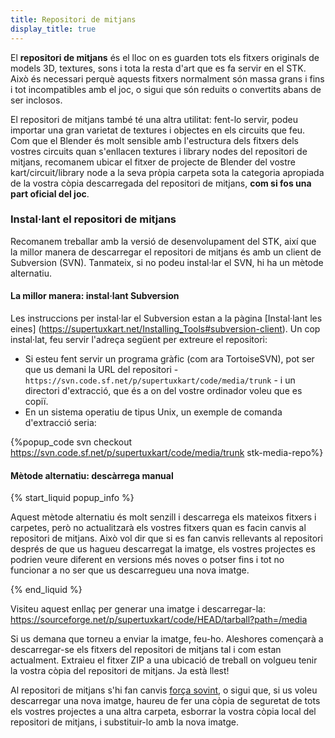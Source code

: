 ```yaml
---
title: Repositori de mitjans
display_title: true
---
```

El **repositori de mitjans** és el lloc on es guarden tots els fitxers originals de models 3D, textures, sons i tota la resta d'art que es fa servir en el STK. Això és necessari perquè aquests fitxers normalment són massa grans i fins i tot incompatibles amb el joc, o sigui que són reduits o convertits abans de ser inclosos.

El repositori de mitjans també té una altra utilitat: fent-lo servir, podeu importar una gran varietat de textures i objectes en els circuits que feu. Com que el Blender és molt sensible amb l'estructura dels fitxers dels vostres circuits quan s'enllacen textures i library nodes del repositori de mitjans, recomanem ubicar el fitxer de projecte de Blender del vostre kart/circuit/library node a la seva pròpia carpeta sota la categoria apropiada de la vostra còpia descarregada del repositori de mitjans, **com si fos una part oficial del joc**.

### Instal·lant el repositori de mitjans

Recomanem treballar amb la versió de desenvolupament del STK, així que la millor manera de descarregar el repositori de mitjans és amb un client de Subversion (SVN). Tanmateix, si no podeu instal·lar el SVN, hi ha un mètode alternatiu.

#### La millor manera: instal·lant Subversion

Les instruccions per instal·lar el Subversion estan a la pàgina [Instal·lant les eines] (https://supertuxkart.net/Installing_Tools#subversion-client). Un cop instal·lat, feu servir l'adreça següent per extreure el repositori:

* Si esteu fent servir un programa gràfic (com ara TortoiseSVN), pot ser que us demani la URL del repositori - `https://svn.code.sf.net/p/supertuxkart/code/media/trunk` - i un directori d'extracció, que és a on del vostre ordinador voleu que es copiï.
* En un sistema operatiu de tipus Unix, un exemple de comanda d'extracció seria:

{%popup_code
svn checkout https://svn.code.sf.net/p/supertuxkart/code/media/trunk stk-media-repo%}

#### Mètode alternatiu: descàrrega manual

{% start_liquid popup_info %}

Aquest mètode alternatiu és molt senzill i descarrega els mateixos fitxers i carpetes, però no actualitzarà els vostres fitxers quan es facin canvis al repositori de mitjans. Això vol dir que si es fan canvis rellevants al repositori després de que us hagueu descarregat la imatge, els vostres projectes es podrien veure diferent en versions més noves o potser fins i tot no funcionar a no ser que us descarregueu una nova imatge.

{% end_liquid %}

Visiteu aquest enllaç per generar una imatge i descarregar-la: <https://sourceforge.net/p/supertuxkart/code/HEAD/tarball?path=/media>

Si us demana que torneu a enviar la imatge, feu-ho. Aleshores començarà a descarregar-se els fitxers del repositori de mitjans tal i com estan actualment. Extraieu el fitxer ZIP a una ubicació de treball on volgueu tenir la vostra còpia del repositori de mitjans. Ja està llest!

Al repositori de mitjans s'hi fan canvis [força sovint](https://sourceforge.net/p/supertuxkart/code/HEAD/log/?path=), o sigui que, si us voleu descarregar una nova imatge, haureu de fer una còpia de seguretat de tots els vostres projectes a una altra carpeta, esborrar la vostra còpia local del repositori de mitjans, i substituir-lo amb la nova imatge.
